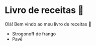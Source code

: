 # Livro de receitas :chicken:

Olá! Bem vindo ao meu livro de receitas :wave:

- Strogonoff de frango
- Pavê